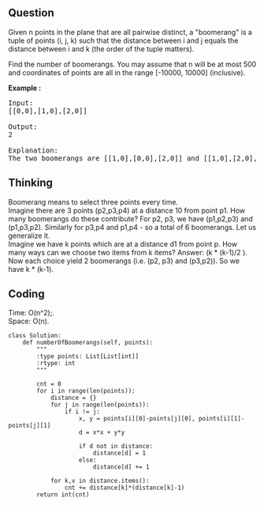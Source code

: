 ## Question
Given n points in the plane that are all pairwise distinct, a "boomerang" is a tuple of points (i, j, k) such that the distance between i and j equals the distance between i and k (the order of the tuple matters).<br>

Find the number of boomerangs. You may assume that n will be at most 500 and coordinates of points are all in the range [-10000, 10000] (inclusive).<br>

**Example :**
<pre>
Input:
[[0,0],[1,0],[2,0]]

Output:
2

Explanation:
The two boomerangs are [[1,0],[0,0],[2,0]] and [[1,0],[2,0],[0,0]]
</pre>


## Thinking
Boomerang means to select three points every time.<br>
Imagine there are 3 points (p2,p3,p4) at a distance 10 from point p1. How many boomerangs do these contribute? For p2, p3, we have (p1,p2,p3) and (p1,p3,p2). Similarly for p3,p4 and p1,p4 - so a total of 6 boomerangs. Let us generalize it.<br>
Imagine we have k points which are at a distance d1 from point p. How many ways can we choose two items from k items? Answer: (k * (k-1)/2 ). Now each choice yield 2 boomerangs (i.e. (p2, p3) and (p3,p2)). So we have k * (k-1).<br>

## Coding
Time: O(n^2);. </br>
Space: O(n).
```python3
class Solution:
    def numberOfBoomerangs(self, points):
        """
        :type points: List[List[int]]
        :rtype: int
        """
        
        cnt = 0
        for i in range(len(points)):
            distance = {}
            for j in range(len(points)):
                if i != j:
                    x, y = points[i][0]-points[j][0], points[i][1]-points[j][1]
                    d = x*x + y*y
                    
                    if d not in distance:
                        distance[d] = 1
                    else:
                        distance[d] += 1
                        
            for k,v in distance.items():
                cnt += distance[k]*(distance[k]-1)
        return int(cnt)
```

